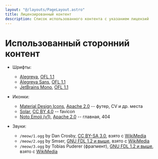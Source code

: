 ```yaml
---
layout: "@/layouts/PageLayout.astro"
title: Лицензированный контент
description: Список использованного контента с указанием лицензий
---
```


# Использованный сторонний контент

- Шрифты:
  - [Alegreya](https://huertatipografica.com/en/fonts/alegreya-ht-pro), [OFL 1.1](https://openfontlicense.org/)
  - [Alegreya Sans](https://huertatipografica.com/en/fonts/alegreya-sans-ht), [OFL 1.1](https://openfontlicense.org/)
  - [JetBrains Mono](https://www.jetbrains.com/lp/mono/), [OFL 1.1](https://github.com/JetBrains/JetBrainsMono/blob/master/OFL.txt)
- Иконки:
  - [Material Design Icons](https://github.com/Templarian/MaterialDesign), [Apache 2.0](https://github.com/Templarian/MaterialDesign/blob/master/LICENSE) -- футер, CV и др. места
  - [Solar](https://www.figma.com/community/file/1166831539721848736/solar-icons-set), [CC BY 4.0](https://creativecommons.org/licenses/by/4.0/) -- favicon
  - [Noto Emoji (v1)](https://github.com/googlefonts/noto-emoji), [Apache 2.0](https://github.com/googlefonts/noto-emoji/blob/main/svg/LICENSE) -- главная, 404

- Звуки:
  - `/meow/1.ogg` by Dan Crosby, [CC BY-SA 3.0](https://creativecommons.org/licenses/by-sa/3.0/deed.en), взято с [WikiMedia](https://commons.wikimedia.org/wiki/File:Meow.ogg)
  - `/meow/2.ogg` by Smser, [GNU FDL 1.2 и выше](https://www.gnu.org/licenses/fdl.html), взято с [WikiMedia](https://commons.wikimedia.org/wiki/File:Meow_domestic_cat.ogg)
  - `/meow/3.ogg` by Tobias Puderer (фрагмент), [GNU FDL 1.2 и выше](https://www.gnu.org/licenses/fdl.html), взято с [WikiMedia](https://commons.wikimedia.org/wiki/File:Felis_silvestris_catus_meows.ogg)
